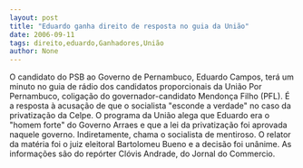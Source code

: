 ```yaml
---
layout: post
title: "Eduardo ganha direito de resposta no guia da União"
date: 2006-09-11
tags: direito,eduardo,Ganhadores,União
author: None
---
```


O candidato do PSB ao Governo de Pernambuco, Eduardo Campos, terá um minuto no guia de rádio dos candidatos proporcionais da União Por Pernambuco, coligação do governador-candidato Mendonça Filho (PFL). 
É a resposta à acusação de que o socialista \"esconde a verdade\" no caso da privatização da Celpe. O programa da União alega que Eduardo era o \"homem forte\" do Governo Arraes e que a lei da privatização foi aprovada naquele governo. 
Indiretamente, chama o socialista de mentiroso. 
O relator da matéria foi o juiz eleitoral Bartolomeu Bueno e a decisão foi unânime. As informações são do repórter Clóvis Andrade, do Jornal do Commercio.  